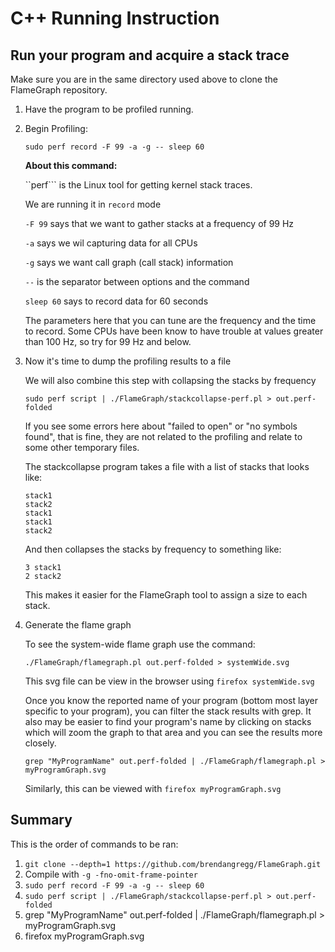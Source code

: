 # C++ Running Instruction

## Run your program and acquire a stack trace

Make sure you are in the same directory used above to clone the FlameGraph repository.

1. Have the program to be profiled running.

2. Begin Profiling:

    ```sudo perf record -F 99 -a -g -- sleep 60```
    
    **About this command:**
    
    ``perf``` is the Linux tool for getting kernel stack traces.
    
    We are running it in ```record``` mode
    
    ```-F 99``` says that we want to gather stacks at a frequency of 99 Hz
    
    ```-a``` says we wil capturing data for all CPUs
    
    ```-g``` says we want call graph (call stack) information
    
    ```--``` is the separator between options and the command
    
    ```sleep 60``` says to record data for 60 seconds
    
    
    The parameters here that you can tune are the frequency and the time to record. Some CPUs have been know to have trouble at values greater than 100 Hz, so try for 99 Hz and below.
    
    
3. Now it's time to dump the profiling results to a file

    We will also combine this step with collapsing the stacks by frequency
    
    ```sudo perf script | ./FlameGraph/stackcollapse-perf.pl > out.perf-folded```
    
    If you see some errors here about "failed to open" or "no symbols found", that is fine, they are not related to the profiling and relate to some other temporary files.
    
    The stackcollapse program takes a file with a list of stacks that looks like:
    
    ```
    stack1
    stack2
    stack1
    stack1
    stack2
    ```
    And then collapses the stacks by frequency to something like:
    
    ```
    3 stack1
    2 stack2
    ```
    
    This makes it easier for the FlameGraph tool to assign a size to each stack.

4. Generate the flame graph

    To see the system-wide flame graph use the command:
    
    ```./FlameGraph/flamegraph.pl out.perf-folded > systemWide.svg```
    
    This svg file can be view in the browser using ```firefox systemWide.svg```
    
    Once you know the reported name of your program (bottom most layer specific to your program), you can filter the stack results with grep.
    It also may be easier to find your program's name by clicking on stacks which will zoom the graph to that area and you can see the results more closely.
    
    
    ```
    grep "MyProgramName" out.perf-folded | ./FlameGraph/flamegraph.pl > myProgramGraph.svg
    ```
    
    Similarly, this can be viewed with ```firefox myProgramGraph.svg```

## Summary

This is the order of commands to be ran:

1. ```git clone --depth=1 https://github.com/brendangregg/FlameGraph.git```
2. Compile with ```-g -fno-omit-frame-pointer```
3. ```sudo perf record -F 99 -a -g -- sleep 60```
4. ```sudo perf script | ./FlameGraph/stackcollapse-perf.pl > out.perf-folded```
5. grep "MyProgramName" out.perf-folded | ./FlameGraph/flamegraph.pl > myProgramGraph.svg
6. firefox myProgramGraph.svg
